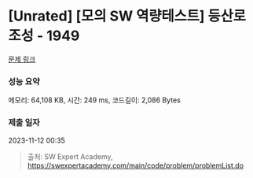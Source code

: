 # [Unrated] [모의 SW 역량테스트] 등산로 조성 - 1949 

[문제 링크](https://swexpertacademy.com/main/code/problem/problemDetail.do?contestProbId=AV5PoOKKAPIDFAUq) 

### 성능 요약

메모리: 64,108 KB, 시간: 249 ms, 코드길이: 2,086 Bytes

### 제출 일자

2023-11-12 00:35



> 출처: SW Expert Academy, https://swexpertacademy.com/main/code/problem/problemList.do